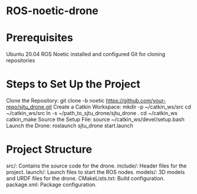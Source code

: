 # ROS-noetic-drone
# Prerequisites
Ubuntu 20.04
ROS Noetic installed and configured
Git for cloning repositories
# Steps to Set Up the Project
Clone the Repository:
git clone -b noetic https://github.com/your-repo/sjtu_drone.git
Create a Catkin Workspace:
mkdir -p ~/catkin_ws/src
cd ~/catkin_ws/src
ln -s ~/path_to_sjtu_drone/sjtu_drone .
cd ~/catkin_ws
catkin_make
Source the Setup File:
source ~/catkin_ws/devel/setup.bash
Launch the Drone:
roslaunch sjtu_drone start.launch
# Project Structure
src/: Contains the source code for the drone.
include/: Header files for the project.
launch/: Launch files to start the ROS nodes.
models/: 3D models and URDF files for the drone.
CMakeLists.txt: Build configuration.
package.xml: Package configuration.

